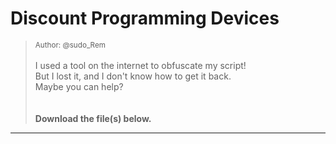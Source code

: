 # Discount Programming Devices

> <small>Author: @sudo_Rem</small><br><br>I used a tool on the internet to obfuscate my script!<br> But I lost it, and I don't know how to get it back. <br> Maybe you can help?<br> <br><br> <b>Download the file(s) below.</b>


-------------------

